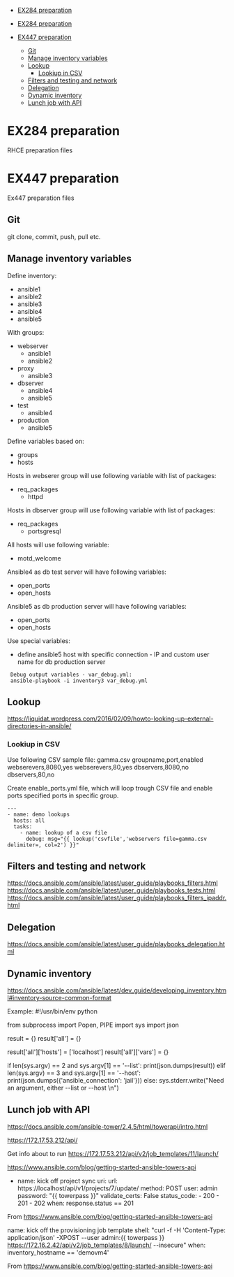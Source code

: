 - [EX284 preparation](#ex284-preparation)

- [EX284 preparation](#ex284-preparation)
- [EX447 preparation](#ex447-preparation)
  - [Git](#git)
  - [Manage inventory variables](#manage-inventory-variables)
  - [Lookup](#lookup)
    - [Lookiup in CSV](#lookiup-in-csv)
  - [Filters and testing and network](#filters-and-testing-and-network)
  - [Delegation](#delegation)
  - [Dynamic inventory](#dynamic-inventory)
  - [Lunch job with API](#lunch-job-with-api)

# EX284 preparation 
RHCE preparation files

# EX447 preparation
Ex447 preparation files

## Git
git clone, commit, push, pull etc.

## Manage inventory variables

Define inventory:
* ansible1
* ansible2
* ansible3
* ansible4
* ansible5

With groups:
* webserver
  * ansible1
  * ansible2
* proxy
  * ansible3
* dbserver
  * ansible4
  * ansible5
* test 
  * ansible4
* production
  * ansible5



Define variables based on:
* groups
* hosts 

Hosts in webserer group will use following variable with list of packages:
* req_packages
  * httpd

Hosts in dbserver group will use following variable with list of packages:
* req_packages
  * portsgresql

All hosts will use following variable:
* motd_welcome

Ansible4 as db test server will have following variables:
* open_ports
* open_hosts

Ansible5 as db production server will have following variables:
* open_ports
* open_hosts

Use special variables:
* define ansible5 host with specific connection - IP and custom user name for db production server

```
 Debug output variables - var_debug.yml:
 ansible-playbook -i inventory3 var_debug.yml
```

## Lookup

https://liquidat.wordpress.com/2016/02/09/howto-looking-up-external-directories-in-ansible/

### Lookiup in CSV

Use following CSV sample file: gamma.csv
groupname,port,enabled
webserevers,8080,yes
webserevers,80,yes
dbservers,8080,no
dbservers,80,no

Create enable_ports.yml file, which will loop trough CSV file and enable ports specified ports in specific group.

    ---
    - name: demo lookups
      hosts: all
      tasks:
        - name: lookup of a csv file
          debug: msg="{{ lookup('csvfile','webservers file=gamma.csv delimiter=, col=2') }}"



## Filters and testing and network
https://docs.ansible.com/ansible/latest/user_guide/playbooks_filters.html
https://docs.ansible.com/ansible/latest/user_guide/playbooks_tests.html
https://docs.ansible.com/ansible/latest/user_guide/playbooks_filters_ipaddr.html

## Delegation
https://docs.ansible.com/ansible/latest/user_guide/playbooks_delegation.html

## Dynamic inventory
https://docs.ansible.com/ansible/latest/dev_guide/developing_inventory.html#inventory-source-common-format

Example:
#!/usr/bin/env python

from subprocess import Popen, PIPE
import sys
import json

result = {}
result['all'] = {}

result['all']['hosts'] = ['localhost']
result['all']['vars'] = {}

if len(sys.argv) == 2 and sys.argv[1] == '--list':
    print(json.dumps(result))
elif len(sys.argv) == 3 and sys.argv[1] == '--host':
    print(json.dumps({'ansible_connection': 'jail'}))
else:
    sys.stderr.write("Need an argument, either --list or --host <host>\n")

## Lunch job with API
https://docs.ansible.com/ansible-tower/2.4.5/html/towerapi/intro.html

https://172.17.53.212/api/

Get info about to run
https://172.17.53.212/api/v2/job_templates/11/launch/

https://www.ansible.com/blog/getting-started-ansible-towers-api
- name: kick off project sync
  uri:
    url:  https://localhost/api/v1/projects/7/update/
    method: POST
    user: admin
    password: "{{ towerpass }}"
    validate_certs: False
    status_code:
      - 200
      - 201
      - 202
  when: response.status == 201

From <https://www.ansible.com/blog/getting-started-ansible-towers-api> 

name: kick off the provisioning job template
  shell:  "curl -f -H 'Content-Type: application/json' -XPOST --user 
admin:{{ towerpass }} 
https://172.16.2.42/api/v2/job_templates/8/launch/ --insecure"
  when: inventory_hostname == 'demovm4'

From <https://www.ansible.com/blog/getting-started-ansible-towers-api> 
